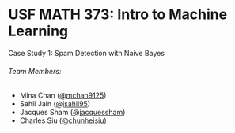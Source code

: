 # USF MATH 373: Intro to Machine Learning
Case Study 1: Spam Detection with Naive Bayes

###### Team Members:
* Mina Chan ([@mchan9125](https://github.com/mchan9125))
* Sahil Jain ([@jsahil95](https://github.com/jsahil95))
* Jacques Sham ([@jacquessham](https://github.com/jacquessham))
* Charles Siu ([@chunheisiu](https://github.com/chunheisiu))
